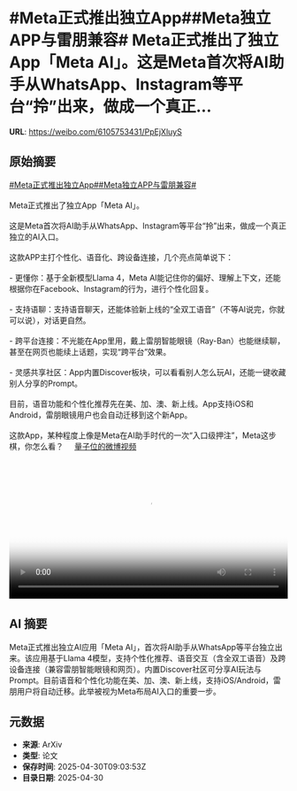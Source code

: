 # #Meta正式推出独立App##Meta独立APP与雷朋兼容# Meta正式推出了独立App「Meta AI」。这是Meta首次将AI助手从WhatsApp、Instagram等平台“拎”出来，做成一个真正...

**URL**: https://weibo.com/6105753431/PpEjXluyS

## 原始摘要

<a href="https://m.weibo.cn/search?containerid=231522type%3D1%26t%3D10%26q%3D%23Meta%E6%AD%A3%E5%BC%8F%E6%8E%A8%E5%87%BA%E7%8B%AC%E7%AB%8BApp%23&amp;extparam=%23Meta%E6%AD%A3%E5%BC%8F%E6%8E%A8%E5%87%BA%E7%8B%AC%E7%AB%8BApp%23" data-hide=""><span class="surl-text">#Meta正式推出独立App#</span></a><a href="https://m.weibo.cn/search?containerid=231522type%3D1%26t%3D10%26q%3D%23Meta%E7%8B%AC%E7%AB%8BAPP%E4%B8%8E%E9%9B%B7%E6%9C%8B%E5%85%BC%E5%AE%B9%23&amp;extparam=%23Meta%E7%8B%AC%E7%AB%8BAPP%E4%B8%8E%E9%9B%B7%E6%9C%8B%E5%85%BC%E5%AE%B9%23" data-hide=""><span class="surl-text">#Meta独立APP与雷朋兼容#</span></a><br>  <br>Meta正式推出了独立App「Meta AI」。<br><br>这是Meta首次将AI助手从WhatsApp、Instagram等平台“拎”出来，做成一个真正独立的AI入口。<br><br>这款APP主打个性化、语音化、跨设备连接，几个亮点简单说下：<br><br>- 更懂你：基于全新模型Llama 4，Meta AI能记住你的偏好、理解上下文，还能根据你在Facebook、Instagram的行为，进行个性化回复。<br><br>- 支持语聊：支持语音聊天，还能体验新上线的“全双工语音”（不等AI说完，你就可以说），对话更自然。<br><br>- 跨平台连接：不光能在App里用，戴上雷朋智能眼镜（Ray-Ban）也能继续聊，甚至在网页也能续上话题，实现“跨平台”效果。<br><br>- 灵感共享社区：App内置Discover板块，可以看看别人怎么玩AI，还能一键收藏别人分享的Prompt。<br><br>目前，语音功能和个性化推荐先在美、加、澳、新上线。App支持iOS和Android，雷朋眼镜用户也会自动迁移到这个新App。<br><br>这款App，某种程度上像是Meta在AI助手时代的一次“入口级押注”，Meta这步棋，你怎么看？ <a href="https://video.weibo.com/show?fid=1034:5161131543822381" data-hide=""><span class="url-icon"><img style="width: 1rem;height: 1rem" src="https://h5.sinaimg.cn/upload/2015/09/25/3/timeline_card_small_video_default.png" referrerpolicy="no-referrer"></span><span class="surl-text">量子位的微博视频</span></a><br clear="both"><div style="clear: both"></div><video controls="controls" poster="https://tvax3.sinaimg.cn/orj480/006Fd7o3ly1i0ysxbgm4mj30u01hcacf.jpg" style="width: 100%"><source src="https://f.video.weibocdn.com/o0/x156dA3Alx08nSnlozPa01041200606T0E010.mp4?label=mp4_720p&amp;template=720x1280.24.0&amp;ori=0&amp;ps=1CwnkDw1GXwCQx&amp;Expires=1746007328&amp;ssig=fK1hSmEc0E&amp;KID=unistore,video"><source src="https://f.video.weibocdn.com/o0/pchiZsM4lx08nSnl7eP60104120034WH0E010.mp4?label=mp4_hd&amp;template=540x960.24.0&amp;ori=0&amp;ps=1CwnkDw1GXwCQx&amp;Expires=1746007328&amp;ssig=KNmkJ5rLhW&amp;KID=unistore,video"><source src="https://f.video.weibocdn.com/o0/dngGs1QMlx08nSnl73Dy010412001vYO0E010.mp4?label=mp4_ld&amp;template=360x640.24.0&amp;ori=0&amp;ps=1CwnkDw1GXwCQx&amp;Expires=1746007328&amp;ssig=u6bDF49XgH&amp;KID=unistore,video"><p>视频无法显示，请前往<a href="https://video.weibo.com/show?fid=1034%3A5161131543822381" target="_blank" rel="noopener noreferrer">微博视频</a>观看。</p></video>

## AI 摘要

Meta正式推出独立AI应用「Meta AI」，首次将AI助手从WhatsApp等平台独立出来。该应用基于Llama 4模型，支持个性化推荐、语音交互（含全双工语音）及跨设备连接（兼容雷朋智能眼镜和网页）。内置Discover社区可分享AI玩法与Prompt。目前语音和个性化功能在美、加、澳、新上线，支持iOS/Android，雷朋用户将自动迁移。此举被视为Meta布局AI入口的重要一步。

## 元数据

- **来源**: ArXiv
- **类型**: 论文
- **保存时间**: 2025-04-30T09:03:53Z
- **目录日期**: 2025-04-30
